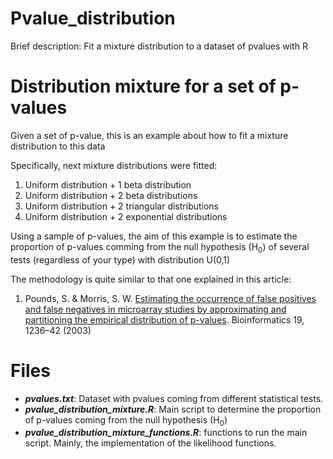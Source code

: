 # Pvalue_distribution

Brief description: Fit a mixture distribution to a dataset of pvalues with R

# Distribution mixture for a set of p-values

Given a set of p-value, this is an example about how to fit a mixture distribution to this data

Specifically, next mixture distributions were fitted:

1. Uniform distribution + 1 beta distribution
2. Uniform distribution + 2 beta distributions
3. Uniform distribution + 2 triangular distributions
4. Uniform distribution + 2 exponential distributions

Using a sample of p-values, the aim of this example is to estimate the proportion of p-values comming from the null hypothesis (H<sub>0</sub>) of several tests (regardless of your type) with distribution U(0,1)

The methodology is quite similar to that one explained in this article:

1. Pounds, S. & Morris, S. W. [Estimating the occurrence of false positives and false negatives in microarray studies by approximating and partitioning the empirical distribution of p-values](https://academic.oup.com/bioinformatics/article/19/10/1236/184434). Bioinformatics 19, 1236–42 (2003)

# Files

- __*pvalues.txt*__: Dataset with pvalues coming from different statistical tests.
- __*pvalue_distribution_mixture.R*__: Main script to determine the proportion of p-values coming from the null hypothesis (H<sub>0</sub>)
- __*pvalue_distribution_mixture_functions.R*__: functions to run the main script. Mainly, the implementation of the likelihood functions.
